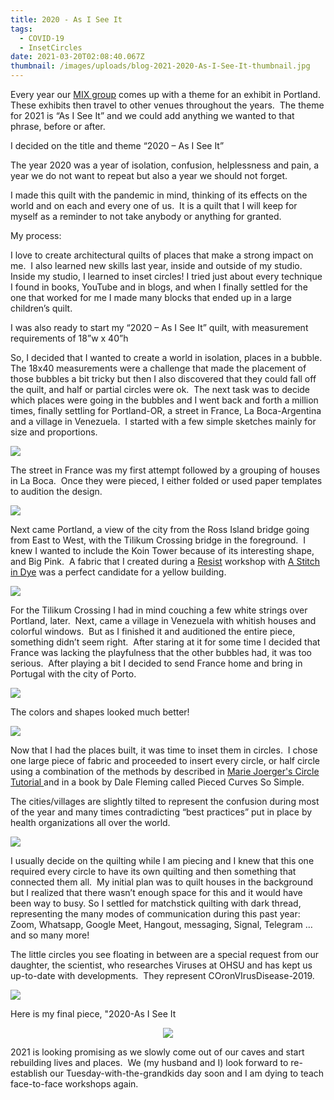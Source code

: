 ```yaml
---
title: 2020 - As I See It
tags:
  - COVID-19
  - InsetCircles
date: 2021-03-20T02:08:40.067Z
thumbnail: /images/uploads/blog-2021-2020-As-I-See-It-thumbnail.jpg
---
```

Every year our [MIX group](http://mixpdx.blogspot.com/) comes up with a theme for an exhibit in Portland.  These exhibits then travel to other venues throughout the years.  The theme for 2021 is “As I See It” and we could add anything we wanted to that phrase, before or after. 

I decided on the title and theme “2020 – As I See It”

The year 2020 was a year of isolation, confusion, helplessness and pain, a year we do not want to repeat but also a year we should not forget.

I made this quilt with the pandemic in mind, thinking of its effects on the world and on each and every one of us.  It is a quilt that I will keep for myself as a reminder to not take anybody or anything for granted.

My process:

I love to create architectural quilts of places that make a strong impact on me.  I also learned new skills last year, inside and outside of my studio.  Inside my studio, I learned to inset circles! I tried just about every technique I found in books, YouTube and in blogs, and when I finally settled for the one that worked for me I made many blocks that ended up in a large children’s quilt. 

I was also ready to start my “2020 – As I See It” quilt, with measurement requirements of 18”w x 40”h

So, I decided that I wanted to create a world in isolation, places in a bubble.  The 18x40 measurements were a challenge that made the placement of those bubbles a bit tricky but then I also discovered that they could fall off the quilt, and half or partial circles were ok.  The next task was to decide which places were going in the bubbles and I went back and forth a million times, finally settling for Portland-OR, a street in France, La Boca-Argentina and a village in Venezuela.  I started with a few simple sketches mainly for size and proportions.

<img class="img-responsive" src="/images/uploads/blog-2021-As-I-See-It-1.jpg">

The street in France was my first attempt followed by a grouping of houses in La Boca.  Once they were pieced, I either folded or used paper templates to audition the design.

<img class="img-responsive" src="/images/uploads/blog-2021-As-I-See-It-2.jpg">

Next came Portland, a view of the city from the Ross Island bridge going from East to West, with the Tilikum Crossing bridge in the foreground.  I knew I wanted to include the Koin Tower because of its interesting shape, and Big Pink.  A fabric that I created during a [Resist](https://www.stitchindye.com/workshops-2/r-e-s-i-s-t-creating-pattern-with-wax) workshop with [A Stitch in Dye](https://www.stitchindye.com/) was a perfect candidate for a yellow building.

<img class="img-responsive" src="/images/uploads/blog-2021-As-I-See-It-3.jpg">

For the Tilikum Crossing I had in mind couching a few white strings over Portland, later.  Next, came a village in Venezuela with whitish houses and colorful windows.  But as I finished it and auditioned the entire piece, something didn’t seem right.  After staring at it for some time I decided that France was lacking the playfulness that the other bubbles had, it was too serious.  After playing a bit I decided to send France home and bring in Portugal with the city of Porto.

<img class="img-responsive" src="/images/uploads/blog-2021-As-I-See-It-4.jpg">

The colors and shapes looked much better!

<img class="img-responsive" src="/images/uploads/blog-2021-As-I-See-It-5.jpg">

Now that I had the places built, it was time to inset them in circles.  I chose one large piece of fabric and proceeded to insert every circle, or half circle using a combination of the methods by described in [Marie Joerger's Circle Tutorial ](http://mariescreativespace.blogspot.com/2014/05/nhmqg-bom-plus-circle-tutorial.html)and in a book by Dale Fleming called Pieced Curves So Simple.

The cities/villages are slightly tilted to represent the confusion during most of the year and many times contradicting “best practices” put in place by health organizations all over the world.

<img class="img-responsive" src="/images/uploads/blog-2021-As-I-See-It-6.jpg">

I usually decide on the quilting while I am piecing and I knew that this one required every circle to have its own quilting and then something that connected them all.  My initial plan was to quilt houses in the background but I realized that there wasn’t enough space for this and it would have been way to busy. So I settled for matchstick quilting with dark thread, representing the many modes of communication during this past year: Zoom, Whatsapp, Google Meet, Hangout, messaging, Signal, Telegram … and so many more!

The little circles you see floating in between are a special request from our daughter, the scientist, who researches Viruses at OHSU and has kept us up-to-date with developments.  They represent COronVIrusDisease-2019.

<img class="img-responsive" src="/images/uploads/blog-2021-As-I-See-It-7.jpg">

Here is my final piece, "2020-As I See It

<p align="center"><img class="img-responsive" src="/images/uploads/2020-as-i-see-it-small.jpg"></p>

2021 is looking promising as we slowly come out of our caves and start rebuilding lives and places.  We (my husband and I) look forward to re-establish our Tuesday-with-the-grandkids day soon and I am dying to teach face-to-face workshops again.